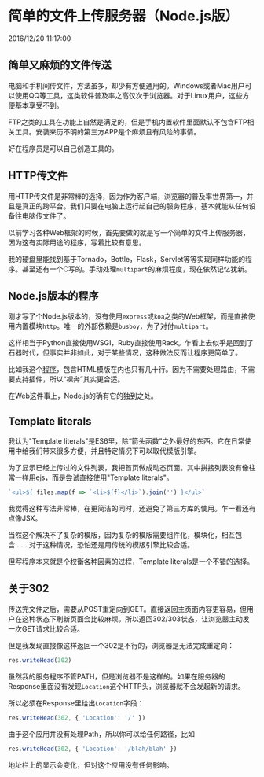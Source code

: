 # 简单的文件上传服务器（Node.js版）
2016/12/20 11:17:00


## 简单又麻烦的文件传送

电脑和手机间传文件，方法虽多，却少有方便通用的。Windows或者Mac用户可以使用QQ等工具，这类软件普及率之高仅次于浏览器。对于Linux用户，这些方便基本享受不到。

FTP之类的工具在功能上自然是满足的，但是手机内置软件里面默认不包含FTP相关工具。安装来历不明的第三方APP是个麻烦且有风险的事情。

好在程序员是可以自己创造工具的。


## HTTP传文件

用HTTP传文件是非常棒的选择，因为作为客户端，浏览器的普及率世界第一，并且是真正的跨平台。我们只要在电脑上运行起自己的服务程序，基本就能从任何设备往电脑传文件了。

以前学习各种Web框架的时候，首先要做的就是写一个简单的文件上传服务器，因为这有实际用途的程序，写着比较有意思。

我的硬盘里能找到基于Tornado，Bottle，Flask，Servlet等等实现同样功能的程序。甚至还有一个C写的。手动处理`multipart`的麻烦程度，现在依然记忆犹新。


## Node.js版本的程序

刚才写了个Node.js版本的，没有使用`express`或`koa`之类的Web框架，而是直接使用内置模块`http`。唯一的外部依赖是`busboy`，为了对付`multipart`。

这样相当于Python直接使用WSGI，Ruby直接使用Rack。乍看上去似乎是回到了石器时代，但事实并非如此，对于某些情况，这种做法反而让程序更简单了。

比如我这个[程序][github]，包含HTML模版在内也只有几十行。因为不需要处理路由，不需要支持插件，所以“裸奔”其实更合适。

在Web这件事上，Node.js的确有它的独到之处。


## Template literals

我认为"Template literals"是ES6里，除“箭头函数”之外最好的东西。它在日常使用中给我们带来很多方便，并且特定情况下可以取代模版引擎。

为了显示已经上传过的文件列表，我把首页做成动态页面。其中拼接列表没有像往常一样用ejs，而是尝试直接使用"Template literals"。

```js
`<ul>${ files.map(f => `<li>${f}</li>`).join('') }</ul>`
```

我觉得这种写法非常棒，在更简洁的同时，还避免了第三方库的使用。乍一看还有点像JSX。

当然这个解决不了复杂的模版，因为复杂的模版需要组件化，模块化，相互包含…… 对于这种情况，恐怕还是用传统的模版引擎比较合适。

但写程序本来就是个权衡各种因素的过程，Template literals是一个不错的选择。


## 关于302

传送完文件之后，需要从POST重定向到GET。直接返回主页面内容更容易，但用户在这种状态下刷新页面会比较麻烦。所以返回302/303状态，让浏览器主动发一次GET请求比较合适。

但是我发现直接像这样返回一个302是不行的，浏览器是无法完成重定向：

```js
res.writeHead(302)
```

虽然我的服务程序不管PATH，但是浏览器不是这样的。如果在服务器的Response里面没有发现`Location`这个HTTP头，浏览器就不会发起新的请求。

所以必须在Response里给出`Location`字段：

```js
res.writeHead(302, { 'Location': '/' })
```

由于这个应用并没有处理Path，所以你可以给任何路径，比如

```js
res.writeHead(302, { 'Location': '/blah/blah' })
```

地址栏上的显示会变化，但对这个应用没有任何影响。


[github]: https://github.com/madmuggle/FileUpload
